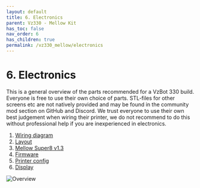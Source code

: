 ```yaml
---
layout: default
title: 6. Electronics
parent: Vz330 - Mellow Kit
has_toc: false
nav_order: 6
has_children: true
permalink: /vz330_mellow/electronics
---
```


# 6. Electronics

This is a general overview of the parts recommended for a VzBot 330 build. Everyone is free to use their own choice of parts. STL-files for other screens etc are not natively provided and may be found in the community mod section on GitHub and Discord.
We trust everyone to use their own best judgement when wiring their printer, we do not recommend to do this without professional help if you are inexperienced in electronics.

1. [Wiring diagram](./electronics/diagram)
2. [Layout](./electronics/layout)
3. [Mellow Super8 v1.3](./electronics/super_mellow)
4. [Firmware](./electronics/Firmware)
5. [Printer config](./electronics/Printer_Config)
6. [Display](./electronics/display)

![Overview](../assets/images/manual/vz330_mellow/electronics/overview.png)
